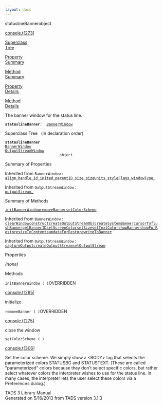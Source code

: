 ```yaml
---
layout: docs
---
```

<span class="title">statuslineBanner</span><span class="type">object</span>

[console.t](../file/console.t.html)\[[273](../source/console.t.html#273)\]

[Superclass  
Tree](#_SuperClassTree_)

[Property  
Summary](#_PropSummary_)

[Method  
Summary](#_MethodSummary_)

[Property  
Details](#_Properties_)

[Method  
Details](#_Methods_)



The banner window for the status line.

**`statuslineBanner`**` :   `[`BannerWindow`](../object/BannerWindow.html)



<span id="_SuperClassTree_"></span>



<span class="hdln">Superclass Tree</span>   (in declaration order)



**`statuslineBanner`**  
[`BannerWindow`](../object/BannerWindow.html)  
[`OutputStreamWindow`](../object/OutputStreamWindow.html)  
`                         object`  
<span id="_PropSummary_"></span>



<span class="hdln">Summary of Properties</span>  





Inherited from `BannerWindow` :  
[`align_`](../object/BannerWindow.html#align_)[`handle_`](../object/BannerWindow.html#handle_)[`id_`](../object/BannerWindow.html#id_)[`inited_`](../object/BannerWindow.html#inited_)[`parentID_`](../object/BannerWindow.html#parentID_)[`size_`](../object/BannerWindow.html#size_)[`sizeUnits_`](../object/BannerWindow.html#sizeUnits_)[`styleFlags_`](../object/BannerWindow.html#styleFlags_)[`windowType_`](../object/BannerWindow.html#windowType_)

Inherited from `OutputStreamWindow` :  
[`outputStream_`](../object/OutputStreamWindow.html#outputStream_)

<span id="_MethodSummary_"></span>



<span class="hdln">Summary of Methods</span>  



[`initBannerWindow`](#initBannerWindow)[`removeBanner`](#removeBanner)[`setColorScheme`](#setColorScheme)

Inherited from `BannerWindow` :  
[`clearWindow`](../object/BannerWindow.html#clearWindow)[`construct`](../object/BannerWindow.html#construct)[`createOutputStreamObj`](../object/BannerWindow.html#createOutputStreamObj)[`createSystemBanner`](../object/BannerWindow.html#createSystemBanner)[`cursorTo`](../object/BannerWindow.html#cursorTo)[`flushBanner`](../object/BannerWindow.html#flushBanner)[`getBannerID`](../object/BannerWindow.html#getBannerID)[`setScreenColor`](../object/BannerWindow.html#setScreenColor)[`setSize`](../object/BannerWindow.html#setSize)[`setTextColor`](../object/BannerWindow.html#setTextColor)[`showBanner`](../object/BannerWindow.html#showBanner)[`showForRestore`](../object/BannerWindow.html#showForRestore)[`sizeToContents`](../object/BannerWindow.html#sizeToContents)[`updateForRestore`](../object/BannerWindow.html#updateForRestore)[`writeToBanner`](../object/BannerWindow.html#writeToBanner)

Inherited from `OutputStreamWindow` :  
[`captureOutput`](../object/OutputStreamWindow.html#captureOutput)[`createOutputStream`](../object/OutputStreamWindow.html#createOutputStream)[`setOutputStream`](../object/OutputStreamWindow.html#setOutputStream)

<span id="_Properties_"></span>



<span class="hdln">Properties</span>  



*(none)* <span id="_Methods_"></span>



<span class="hdln">Methods</span>  



<span id="initBannerWindow"></span>

`initBannerWindow ( )`<span class="rem">OVERRIDDEN</span>

[console.t](../file/console.t.html)\[[285](../source/console.t.html#285)\]



initialize



<span id="removeBanner"></span>

`removeBanner ( )`<span class="rem">OVERRIDDEN</span>

[console.t](../file/console.t.html)\[[275](../source/console.t.html#275)\]



close the window



<span id="setColorScheme"></span>

`setColorScheme ( )`

[console.t](../file/console.t.html)\[[306](../source/console.t.html#306)\]



Set the color scheme. We simply show a \<BODY\> tag that selects the
parameterized colors STATUSBG and STATUSTEXT. (These are called
"parameterized" colors because they don't select specific colors, but
rather select whatever colors the interpreter wishes to use for the
status line. In many cases, the interpreter lets the user select these
colors via a Preferences dialog.)





TADS 3 Library Manual  
Generated on 5/16/2013 from TADS version 3.1.3


